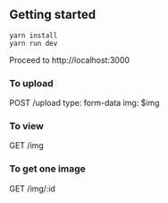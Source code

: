 ## Getting started
```
yarn install
yarn run dev
```

Proceed to http://localhost:3000

### To upload

POST /upload type: form-data img: $img

### To view

GET /img

### To get one image

GET /img/:id
